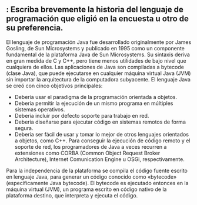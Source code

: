 ## : Escriba brevemente la historia del lenguaje de programación que eligió en la encuesta u otro de su preferencia.

El lenguaje de programación Java fue desarrollado originalmente por James Gosling, de Sun Microsystems​ y publicado en 1995 como un componente fundamental de la plataforma Java de Sun Microsystems. Su sintaxis deriva en gran medida de C y C++, pero tiene menos utilidades de bajo nivel que cualquiera de ellos. Las aplicaciones de Java son compiladas a bytecode (clase Java), que puede ejecutarse en cualquier máquina virtual Java (JVM) sin importar la arquitectura de la computadora subyacente. El lenguaje Java se creó con cinco objetivos principales:
- Debería usar el paradigma de la programación orientada a objetos.
- Debería permitir la ejecución de un mismo programa en múltiples sistemas operativos.
- Debería incluir por defecto soporte para trabajo en red.
- Debería diseñarse para ejecutar código en sistemas remotos de forma segura.
- Debería ser fácil de usar y tomar lo mejor de otros lenguajes orientados a objetos, como C++.
Para conseguir la ejecución de código remoto y el soporte de red, los programadores de Java a veces recurren a extensiones como CORBA (Common Object Request Broker Architecture), Internet Comunication Engine u OSGi, respectivamente.

Para la independencia de la plataforma se compila el código fuente escrito en lenguaje Java, para generar un código conocido como «bytecode» (específicamente Java bytecode). El bytecode es ejecutado entonces en la máquina virtual (JVM), un programa escrito en código nativo de la plataforma destino, que interpreta y ejecuta el código.
